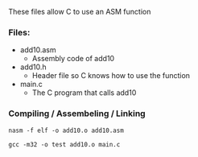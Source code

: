 These files allow C to use an ASM function

### Files:
- add10.asm
	- Assembly code of add10
- add10.h
	- Header file so C knows how to use the function
- main.c
	- The C program that calls add10

### Compiling / Assembeling / Linking
`nasm -f elf -o add10.o add10.asm`

`gcc -m32 -o test add10.o main.c`

